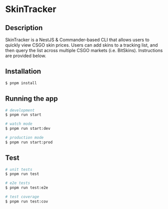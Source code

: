 # SkinTracker

## Description

SkinTracker is a NestJS & Commander-based CLI that allows users to quickly view CSGO skin prices. Users can add skins to a tracking list, and then query the list across multiple CSGO markets (i.e. BitSkins). Instructions are provided below.

## Installation

```bash
$ pnpm install
```

## Running the app

```bash
# development
$ pnpm run start

# watch mode
$ pnpm run start:dev

# production mode
$ pnpm run start:prod
```

## Test

```bash
# unit tests
$ pnpm run test

# e2e tests
$ pnpm run test:e2e

# test coverage
$ pnpm run test:cov
```
